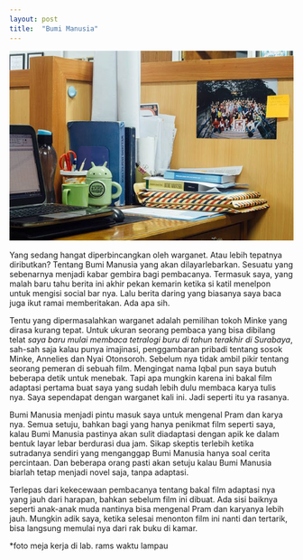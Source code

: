 ```yaml
---
layout: post
title:  "Bumi Manusia"
---
```


![20180529_01](/images/20180529_01.JPG)

Yang sedang hangat diperbincangkan oleh warganet. Atau lebih tepatnya diributkan? Tentang Bumi Manusia yang akan dilayarlebarkan. Sesuatu yang sebenarnya menjadi kabar gembira bagi pembacanya. Termasuk saya, yang malah baru tahu berita ini akhir pekan kemarin ketika si katil menelpon untuk mengisi social bar nya. Lalu berita daring yang biasanya saya baca juga ikut ramai memberitakan. Ada apa sih.

Tentu yang dipermasalahkan warganet adalah pemilihan tokoh Minke yang dirasa kurang tepat. Untuk ukuran seorang pembaca yang bisa dibilang telat *saya baru mulai membaca tetralogi buru di tahun terakhir di Surabaya*, sah-sah saja kalau punya imajinasi, penggambaran pribadi tentang sosok Minke, Annelies dan Nyai Otonsoroh. Sebelum nya tidak ambil pikir tentang seorang pemeran di sebuah film. Mengingat nama Iqbal pun saya butuh beberapa detik untuk menebak. Tapi apa mungkin karena ini bakal film adaptasi pertama buat saya yang sudah lebih dulu membaca karya tulis nya. Saya sependapat dengan warganet kali ini. Jadi seperti itu ya rasanya.

Bumi Manusia menjadi pintu masuk saya untuk mengenal Pram dan karya nya. Semua setuju, bahkan bagi yang hanya penikmat film seperti saya, kalau Bumi Manusia pastinya akan sulit diadaptasi dengan apik ke dalam bentuk layar lebar berdurasi dua jam. Sikap skeptis terlebih ketika sutradanya sendiri yang menganggap Bumi Manusia hanya soal cerita percintaan. Dan beberapa orang pasti akan setuju kalau Bumi Manusia biarlah tetap menjadi novel saja, tanpa adaptasi.

Terlepas dari kekecewaan pembacanya tentang bakal film adaptasi nya yang jauh dari harapan, bahkan sebelum film ini dibuat. Ada sisi baiknya seperti anak-anak muda nantinya bisa mengenal Pram dan karyanya lebih jauh. Mungkin adik saya, ketika selesai menonton film ini nanti dan tertarik, bisa langsung memulai nya dari rak buku di kamar.

*foto meja kerja di lab. rams waktu lampau
